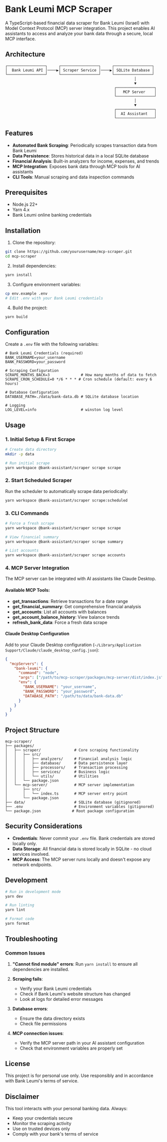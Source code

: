 # Bank Leumi MCP Scraper

A TypeScript-based financial data scraper for Bank Leumi (Israel) with Model Context Protocol (MCP) server integration. This project enables AI assistants to access and analyze your bank data through a secure, local MCP interface.

## Architecture

```
┌─────────────────┐     ┌─────────────────┐     ┌─────────────────┐
│  Bank Leumi API │────▶│ Scraper Service │────▶│ SQLite Database │
└─────────────────┘     └─────────────────┘     └─────────────────┘
                                                          │
                                                          ▼
                                                 ┌─────────────────┐
                                                 │   MCP Server    │
                                                 └─────────────────┘
                                                          │
                                                          ▼
                                                 ┌─────────────────┐
                                                 │  AI Assistant   │
                                                 └─────────────────┘
```

## Features

- **Automated Bank Scraping**: Periodically scrapes transaction data from Bank Leumi
- **Data Persistence**: Stores historical data in a local SQLite database
- **Financial Analysis**: Built-in analyzers for income, expenses, and trends
- **MCP Integration**: Exposes bank data through MCP tools for AI assistants
- **CLI Tools**: Manual scraping and data inspection commands

## Prerequisites

- Node.js 22+
- Yarn 4.x
- Bank Leumi online banking credentials

## Installation

1. Clone the repository:

```bash
git clone https://github.com/yourusername/mcp-scraper.git
cd mcp-scraper
```

2. Install dependencies:

```bash
yarn install
```

3. Configure environment variables:

```bash
cp env.example .env
# Edit .env with your Bank Leumi credentials
```

4. Build the project:

```bash
yarn build
```

## Configuration

Create a `.env` file with the following variables:

```env
# Bank Leumi Credentials (required)
BANK_USERNAME=your_username
BANK_PASSWORD=your_password

# Scraping Configuration
SCRAPE_MONTHS_BACK=3              # How many months of data to fetch
SCRAPE_CRON_SCHEDULE=0 */6 * * * # Cron schedule (default: every 6 hours)

# Database Configuration
DATABASE_PATH=./data/bank-data.db # SQLite database location

# Logging
LOG_LEVEL=info                    # winston log level
```

## Usage

### 1. Initial Setup & First Scrape

```bash
# Create data directory
mkdir -p data

# Run initial scrape
yarn workspace @bank-assistant/scraper scrape scrape
```

### 2. Start Scheduled Scraper

Run the scheduler to automatically scrape data periodically:

```bash
yarn workspace @bank-assistant/scraper scrape:scheduled
```

### 3. CLI Commands

```bash
# Force a fresh scrape
yarn workspace @bank-assistant/scraper scrape scrape

# View financial summary
yarn workspace @bank-assistant/scraper scrape summary

# List accounts
yarn workspace @bank-assistant/scraper scrape accounts
```

### 4. MCP Server Integration

The MCP server can be integrated with AI assistants like Claude Desktop.

#### Available MCP Tools:

- **get_transactions**: Retrieve transactions for a date range
- **get_financial_summary**: Get comprehensive financial analysis
- **get_accounts**: List all accounts with balances
- **get_account_balance_history**: View balance trends
- **refresh_bank_data**: Force a fresh data scrape

#### Claude Desktop Configuration

Add to your Claude Desktop configuration (`~/Library/Application Support/Claude/claude_desktop_config.json`):

```json
{
  "mcpServers": {
    "bank-leumi": {
      "command": "node",
      "args": ["/path/to/mcp-scraper/packages/mcp-server/dist/index.js"],
      "env": {
        "BANK_USERNAME": "your_username",
        "BANK_PASSWORD": "your_password",
        "DATABASE_PATH": "/path/to/data/bank-data.db"
      }
    }
  }
}
```

## Project Structure

```
mcp-scraper/
├── packages/
│   ├── scraper/               # Core scraping functionality
│   │   ├── src/
│   │   │   ├── analyzers/     # Financial analysis logic
│   │   │   ├── database/      # Data persistence layer
│   │   │   ├── processors/    # Transaction processing
│   │   │   ├── services/      # Business logic
│   │   │   └── utils/         # Utilities
│   │   └── package.json
│   └── mcp-server/            # MCP server implementation
│       ├── src/
│       │   └── index.ts       # MCP server entry point
│       └── package.json
├── data/                      # SQLite database (gitignored)
├── .env                       # Environment variables (gitignored)
└── package.json              # Root package configuration
```

## Security Considerations

- **Credentials**: Never commit your `.env` file. Bank credentials are stored locally only.
- **Data Storage**: All financial data is stored locally in SQLite - no cloud services involved.
- **MCP Access**: The MCP server runs locally and doesn't expose any network endpoints.

## Development

```bash
# Run in development mode
yarn dev

# Run linting
yarn lint

# Format code
yarn format
```

## Troubleshooting

### Common Issues

1. **"Cannot find module" errors**: Run `yarn install` to ensure all dependencies are installed.

2. **Scraping fails**:

   - Verify your Bank Leumi credentials
   - Check if Bank Leumi's website structure has changed
   - Look at logs for detailed error messages

3. **Database errors**:

   - Ensure the data directory exists
   - Check file permissions

4. **MCP connection issues**:
   - Verify the MCP server path in your AI assistant configuration
   - Check that environment variables are properly set

## License

This project is for personal use only. Use responsibly and in accordance with Bank Leumi's terms of service.

## Disclaimer

This tool interacts with your personal banking data. Always:

- Keep your credentials secure
- Monitor the scraping activity
- Use on trusted devices only
- Comply with your bank's terms of service
